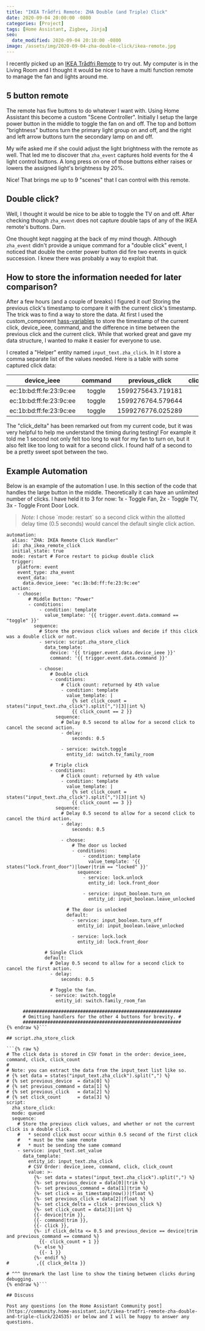 ```yaml
---
title: "IKEA Trådfri Remote: ZHA Double (and Triple) Click"
date: 2020-09-04 20:00:00 -0800
categories: [Project]
tags: [Home Assistant, Zigbee, Jinja]
seo:
  date_modified: 2020-09-04 20:10:00 -0800
image: /assets/img/2020-09-04-zha-double-click/ikea-remote.jpg
---
```


I recently picked up an [IKEA Trådfri Remote](https://www.ikea.com/us/en/p/tradfri-remote-control-00443130/) to try out. 
My computer is in the Living Room and I thought it would be nice to have a multi function remote to manage the fan and 
lights around me.

## 5 button remote

The remote has five buttons to do whatever I want with. Using Home Assistant this become a custom "Scene Controller".
Initially I setup the large power button in the middle to toggle the fan on and off. The top and bottom "brightness"
buttons turn the primary light group on and off, and the right and left arrow buttons turn the secondary lamp on and off.

My wife asked me if she could adjust the light brightness with the remote as well. That led me to discover that `zha_event`
captures hold events for the 4 light control buttons. A long press on one of those buttons either raises or lowers the
assigned light's brightness by 20%.

Nice! That brings me up to 9 "scenes" that I can control with this remote.

## Double click?

Well, I thought it would be nice to be able to toggle the TV on and off. After checking though `zha_event` does not
capture double taps of any of the IKEA remote's buttons. Darn.

One thought kept nagging at the back of my mind though. Although `zha_event` didn't provide a unique command for a
"double click" event, I noticed that double the center power button did fire two events in quick succession. I knew there
was probably a way to exploit that.

## How to store the information needed for later comparison?

After a few hours (and a couple of breaks) I figured it out! Storing the previous click's timestamp to compare it with the
current click's timestamp. The trick was to find a way to store the data. At first I used the custom_component 
[hass-variables](https://github.com/rogro82/hass-variables) to store the timestamp of the current click, device_ieee, 
command, and the difference in time between the previous click and the current click. While that worked great and gave my
data structure, I wanted to make it easier for everyone to use.

I created a "Helper" entity named `input_text.zha_click`. In it I store a comma separate list of the values needed.
Here is a table with some captured click data:

| device_ieee | command | previous_click | click_count | *click_delta* |
| :---: | :---: | :---: | :---: | :---: |
| ec:1b:bd:ff:fe:23:9c:ee | toggle | 1599275643.719181 | 1 | *6.6513881683349609* |
| ec:1b:bd:ff:fe:23:9c:ee | toggle | 1599276764.579644 | 2 | *0.2137620449066162* |
| ec:1b:bd:ff:fe:23:9c:ee | toggle | 1599276776.025289 | 3 | *0.16803312301635742* |

The "click_delta" has been remarked out from my current code, but it was very helpful to help me understand the timing
during testing! For example it told me 1 second not only felt too long to wait for my fan to turn on, but it also
felt like too long to wait for a second click. I found half of a second to be a pretty sweet spot between the two.

## Example Automation

Below is an example of the automation I use. In this section of the code that handles the large button in the middle.
Theoretically it can have an unlimited number of clicks. I have held it to 3 for now: 1x - Toggle Fan, 2x - Toggle TV,
3x - Toggle Front Door Lock.

<blockquote>
<i>Note:</i> I chose `mode: restart` so a second click within the allotted delay time (0.5 seconds) would cancel the default
single click action.
</blockquote>

```yaml{% raw %}
automation:
  alias: "ZHA: IKEA Remote Click Handler"
  id: zha_ikea_remote_click
  initial_state: true
  mode: restart # Force restart to pickup double click
  trigger:
    platform: event
    event_type: zha_event
    event_data:
      data.device_ieee: "ec:1b:bd:ff:fe:23:9c:ee"
  action:
    - choose:
        # Middle Button: "Power"
        - conditions:
            - condition: template
              value_template: '{{ trigger.event.data.command == "toggle" }}'
          sequence:
            # Store the previous click values and decide if this click was a double click or not.
            - service: script.zha_store_click
              data_template:
                device: '{{ trigger.event.data.device_ieee }}'
                command: '{{ trigger.event.data.command }}'

            - choose:
                # Double click
                - conditions:
                    # Click count: returned by 4th value
                    - condition: template
                      value_template: |
                        {% set click_count = states("input_text.zha_click").split(",")[3]|int %}
                        {{ click_count == 2 }}
                  sequence:
                    # Delay 0.5 second to allow for a second click to cancel the second action.
                    - delay:
                        seconds: 0.5
                    
                    - service: switch.toggle
                      entity_id: switch.tv_family_room

                # Triple click
                - conditions:
                    # Click count: returned by 4th value
                    - condition: template
                      value_template: |
                        {% set click_count = states("input_text.zha_click").split(",")[3]|int %}
                        {{ click_count == 3 }}
                  sequence:
                    # Delay 0.5 second to allow for a second click to cancel the third action.
                    - delay:
                        seconds: 0.5
                    
                    - choose:
                        # The door us locked
                        - conditions:
                            - condition: template
                              value_template: '{{ states("lock.front_door")|lower|trim == "locked" }}'
                          sequence:
                            - service: lock.unlock
                              entity_id: lock.front_door
                            
                            - service: input_boolean.turn_on
                              entity_id: input_boolean.leave_unlocked

                      # The door is unlocked
                      default:
                        - service: input_boolean.turn_off
                          entity_id: input_boolean.leave_unlocked
                        
                        - service: lock.lock
                          entity_id: lock.front_door

              # Single Click
              default:
                # Delay 0.5 second to allow for a second click to cancel the first action.
                - delay:
                    seconds: 0.5

                # Toggle the fan.
                - service: switch.toggle
                  entity_id: switch.family_room_fan

      ##########################################################
      # Omitting handlers for the other 4 buttons for brevity. #
      ##########################################################
{% endraw %}```

## script.zha_store_click

```{% raw %}
# The click data is stored in CSV fomat in the order: device_ieee, command, click, click_count
#
# Note: you can extract the data from the input_text list like so.
# {% set data = states("input_text.zha_click").split(",") %}
# {% set previous_device  = data[0] %}
# {% set previous_command = data[1] %}
# {% set previous_click   = data[2] %}
# {% set click_count      = data[3] %}
script:
  zha_store_click:
  mode: queued
  sequence:
    # Store the previous click values, and whether or not the current click is a double click.
    #   * second click must occur within 0.5 second of the first click
    #   * must be the same remote
    #   * must be sending the same command
    - service: input_text.set_value
      data_template:
        entity_id: input_text.zha_click
        # CSV Order: device_ieee, command, click, click_count
        value: >-
          {%- set data = states("input_text.zha_click").split(",") %}
          {%- set previous_device = data[0]|trim %}
          {%- set previous_command = data[1]|trim %}
          {%- set click = as_timestamp(now())|float %}
          {%- set previous_click = data[2]|float %}
          {%- set click_delta = click - previous_click %}
          {%- set click_count = data[3]|int %}
          {{- device|trim }},
          {{- command|trim }},
          {{- click }},
          {%- if click_delta <= 0.5 and previous_device == device|trim and previous_command == command %}
            {{- click_count + 1 }}
          {%- else %}
            {{- 1 }}
          {%- endif %}
#          ,{{ click_delta }}

# ^^^ Unremark the last line to show the timing between clicks during debugging.
{% endraw %}```

## Discuss

Post any questions [on the Home Assistant Community post](https://community.home-assistant.io/t/ikea-tradfri-remote-zha-double-and-triple-click/224535) or below and I will be happy to answer any questions.
